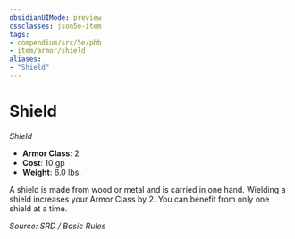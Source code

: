 ```yaml
---
obsidianUIMode: preview
cssclasses: json5e-item
tags:
- compendium/src/5e/phb
- item/armor/shield
aliases: 
- "Shield"
---
```

# Shield
*Shield*  

- **Armor Class**: 2
- **Cost**: 10 gp
- **Weight**: 6.0 lbs.

A shield is made from wood or metal and is carried in one hand. Wielding a shield increases your Armor Class by 2. You can benefit from only one shield at a time.

*Source: SRD / Basic Rules*